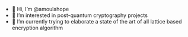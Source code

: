 - 👋 Hi, I’m @amoulahope
- 👀 I’m interested in post-quantum cryptography projects
- 🌱 I’m currently trying to elaborate a state of the art of all lattice based encryption algorithm 


<!---
amoulahope/amoulahope is a ✨ special ✨ repository because its `README.md` (this file) appears on your GitHub profile.
You can click the Preview link to take a look at your changes.
--->
